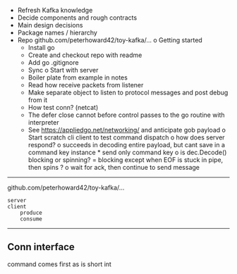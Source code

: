 *  Refresh Kafka knowledge
*  Decide components and rough contracts
*  Main design decisions
*  Package names / hierarchy
*  Repo github.com/peterhoward42/toy-kafka/...
o  Getting started
    *  Install go
    *  Create and checkout repo with readme
    *  Add go .gitignore
    *  Sync
o  Start with server
    *  Boiler plate from example in notes
    *  Read how receive packets from listener
    *  Make separate object to listen to protocol messages and post debug 
       from it
    *  How test conn? (netcat)
    *  The defer close cannot before control passes to the go routine with 
       interpreter
    *  See https://appliedgo.net/networking/ and anticipate gob payload
    o  Start scratch cli client to test command dispatch
        o  how does server respond?
            o  succeeds in decoding entire payload, but cant save in a 
                command key instance
                *  send only command key
                o  is dec.Decode() blocking or spinning? = blocking except when
                   EOF is stuck in pipe, then spins ?
                o  wait for ack, then continue to send message

------------------------------------------------------------------------------

github.com/peterhoward42/toy-kafka/...

    server
    client
        produce
        consume

------------------------------------------------------------------------------
Conn interface
------------------------------------------------------------------------------

command comes first as is short int
